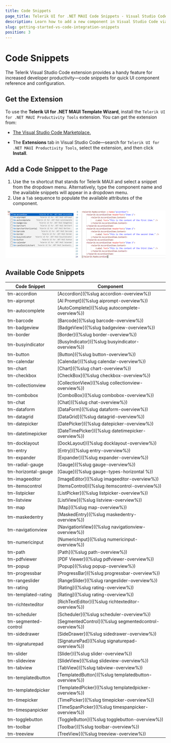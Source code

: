 ```yaml
---
title: Code Snippets
page_title: Telerik UI for .NET MAUI Code Snippets - Visual Studio Code Integration
description: Learn how to add a new component in Visual Studio Code via code snippet templates.
slug: getting-started-vs-code-integration-snippets
position: 3
---
```



# Code Snippets

The Telerik Visual Studio Code extension provides a handy feature for increased developer productivity&mdash;code snippets for quick UI component reference and configuration. 

## Get the Extension

To use the **Telerik UI for .NET MAUI Template Wizard**, install the `Telerik UI for .NET MAUI Productivity Tools` extension. You can get the extension from:

* <a href="https://marketplace.visualstudio.com/items?itemName=TelerikInc.telerik-maui-productivity-tools" target="_blank">The Visual Studio Code Marketplace.</a>

* The **Extensions** tab in Visual Studio Code&mdash;search for `Telerik UI for .NET MAUI Productivity Tools`, select the extension, and then click **Install**.

## Add a Code Snippet to the Page

1. Use the `tm` shortcut that stands for Telerik MAUI and select a snippet from the dropdown menu.
   Alternatively, type the component name and the available snippets will appear in a dropdown menu. 
1. Use a `Tab` sequence to populate the available attributes of the component.

  ![Telerik UI for .NET MAUI VS Code snippets](./images/MauiSnippets.png)

## Available Code Snippets

| Code Snippet               | Component                                |
|----------------------------|------------------------------------------|
| tm-accordion               | [Accordion]({%slug accordion-overview%}) |
| tm-aiprompt                | [AI Prompt]({%slug aiprompt-overview%}) |
| tm-autocomplete            | [AutoComplete]({%slug autocomplete-overview%})     |
| tm-barcode                 | [Barcode]({%slug barcode-overview%}) |
| tm-badgeview               | [BadgeView]({%slug badgeview-overview%}) |
| tm-border                  | [Border]({%slug border-overview%}) |
| tm-busyindicator           | [BusyIndicator]({%slug busyindicator-overview%}) |
| tm-button                  | [Button]({%slug button-overview%})   |
| tm-calendar                | [Calendar]({%slug calendar-overview%})   |
| tm-chart                   | [Chart]({%slug chart-overview%}) |
| tm-checkbox                | [CheckBox]({%slug checkbox-overview%}) |
| tm-collectionview          | [CollectionView]({%slug collectionview-overview%}) |
| tm-combobox                | [ComboBox]({%slug combobox-overview%}) |
| tm-chat                    | [Chat]({%slug chat-overview%})    |
| tm-dataform                | [DataForm]({%slug dataform-overview%}) |
| tm-datagrid                | [DataGrid]({%slug datagrid-overview%}) |
| tm-datepicker              | [DatePicker]({%slug datepicker-overview%}) |
| tm-datetimepicker          | [DateTimePicker]({%slug datetimepicker-overview%}) |
| tm-docklayout              | [DockLayout]({%slug docklayout-overview%}) |
| tm-entry                   | [Entry]({%slug entry-overview%}) |
| tm-expander                | [Expander]({%slug expander-overview%}) |
| tm-radial-gauge            | [Gauge]({%slug gauge-overview%}) |
| tm-horizontal-gauge        | [Gauge]({%slug gauge-types-horizontal %})       |
| tm-imageeditor             | [ImageEditor]({%slug imageeditor-overview%})       |
| tm-itemscontrol            | [ItemsControl]({%slug itemscontrol-overview%}) |
| tm-listpicker              | [ListPicker]({%slug listpicker-overview%}) |
| tm-listview                | [ListView]({%slug listview-overview%})       |
| tm-map                     | [Map]({%slug map-overview%}) |
| tm-maskedentry             | [MaskedEntry]({%slug maskedentry-overview%})       |
| tm-navigationview          | [NavigationView]({%slug navigationview-overview%}) |
| tm-numericinput            | [NumericInput]({%slug numericinput-overview%})           |
| tm-path                    | [Path]({%slug path-overview%})         |
| tm-pdfviewer               | [PDF Viewer]({%slug pdfviewer-overview%}) |
| tm-popup                   | [Popup]({%slug popup-overview%}) |
| tm-progressbar             | [ProgressBar]({%slug progressbar-overview%})           |
| tm-rangeslider             | [RangeSlider]({%slug rangeslider-overview%}) |
| tm-rating                  | [Rating]({%slug rating-overview%}) |
| tm-templated-rating        | [Rating]({%slug rating-overview%}) |
| tm-richtexteditor          | [RichTextEditor]({%slug richtexteditor-overview%}) |
| tm-scheduler               | [Scheduler]({%slug scheduler-overview%})   |
| tm-segmented-control       | [SegmentedControl]({%slug segmentedcontrol-overview%}) |
| tm-sidedrawer              | [SideDrawer]({%slug sidedrawer-overview%})       |
| tm-signaturepad            | [SignaturePad]({%slug signaturepad-overview%}) |
| tm-slider                  | [Slider]({%slug slider-overview%}) |
| tm-slideview               | [SlideView]({%slug slideview-overview%}) |
| tm-tabview                 | [TabView]({%slug tabview-overview%}) |
| tm-templatedbutton         | [TemplatedButton]({%slug templatedbutton-overview%}) |
| tm-templatedpicker         | [TemplatedPicker]({%slug templatedpicker-overview%}) |
| tm-timepicker              | [TimePicker]({%slug timepicker-overview%}) |
| tm-timespanpicker          | [TimeSpanPicker]({%slug timespanpicker-overview%}) |
| tm-togglebutton            | [ToggleButton]({%slug togglebutton-overview%}) |
| tm-toolbar                 | [Toolbar]({%slug toolbar-overview%})         |
| tm-treeview                | [TreeView]({%slug treeview-overview%})   |
